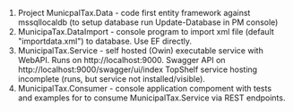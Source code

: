 1. Project MunicpalTax.Data - code first entity framework against mssqllocaldb (to setup database run Update-Database in PM console)
2. MunicipaTax.DataImport - console program to import xml file (default "importdata.xml") to database. Use EF directly.
3. MunicipalTax.Service - self hosted (Owin) executable service with WebAPI. Runs on http://localhost:9000.
  Swagger API on http://localhost:9000/swagger/ui/index
  TopShelf service hosting incomplete (runs, but service not installed/visible).
4. MunicipalTax.Consumer - console application compoment with tests and examples for to consume MunicipalTax.Service via REST endpoints.